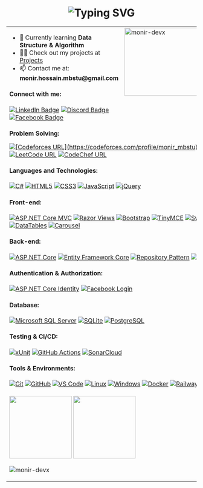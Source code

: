 <h1 align="center">
  <img src="https://readme-typing-svg.demolab.com?font=Fira+Code&weight=680&size=25&duration=3500&pause=500&color=00CED1&vCenter=true&width=600&height=45&lines=Hey+there!+This+is+Monir+Hossain;Competitive+Programmer;Aspiring+Software+Engineer;Tech+Explorer" alt="Typing SVG" />
</h1>

<table width="100%" cellpadding="10" cellspacing="0">
  <!-- First Row -->
  <tr>
    <td valign="top">
      <!-- Personal Information -->
     <ul>
        <li>🌱 Currently learning <strong>Data Structure & Algorithm</strong></li>
        <li>👨‍💻 Check out my projects at <a href="https://github.com/monir-devx?tab=repositories">Projects</a></li>
        <li>📫 Contact me at: <strong>monir.hossain.mbstu@gmail.com</strong></li>
     </ul>
      <h4>Connect with me:</h4>
      <a href="https://www.linkedin.com/in/monir-hossain-mbstu/"
        ><img
          <img src="https://img.shields.io/badge/LinkedIn-blue?style=flat&logo=linkedin&logoColor=white&labelColor=0077B5" alt="LinkedIn Badge"
          alt="LinkedIn URL"
      /></a>
      <a href="https://discord.com/users/1304687133596061760"
        ><img
         <img src="https://img.shields.io/badge/Discord-5865F2?style=flat&logo=discord&logoColor=white&labelColor=5865F2" alt="Discord Badge"
          alt="Discord URL"
      /></a>
      <a href="https://www.facebook.com/monir.hossain.178356"
        ><img
          <img src="https://img.shields.io/badge/Facebook-1877F2?style=flat&logo=facebook&logoColor=white&labelColor=1877F2" alt="Facebook Badge"
          alt="Facebook URL"
      /></a>
    </td>
    <td valign="top">
      <!-- GitHub Stats -->
      <img src="https://github-readme-stats.vercel.app/api/top-langs?username=monir-devx&show_icons=true&locale=en&layout=compact" alt="monir-devx" height="180" width="300" />
    </td>
  </tr>

  <!-- Second Row -->
  <tr>
    <td colspan="2">
      <!-- Skills and Technologies -->
      <div style="text-align: left">
        <!--  Problem Solving  -->
        <strong><p>Problem Solving:</p></strong>
        <a href="https://codeforces.com/profile/monir_mbstu"
          ><img
            src="https://img.shields.io/badge/social--badge?style=social&label=Codeforces&logo=codeforces&logoColor=%23FF0000" alt="[Codeforces URL](https://codeforces.com/profile/monir_mbstu)"
            alt="Codeforces URL"
        /></a>
        <a href="https://leetcode.com/u/monirhossain/"
          ><img
            src="https://img.shields.io/badge/social--badge?style=social&label=LeetCode&logo=leetcode"
            alt="LeetCode URL"
        /></a>
        <a href="https://www.codechef.com/users/mon1r_hossa1n"
          ><img
            src="https://img.shields.io/badge/social--badge?style=social&label=CodeChef&logo=codechef"
            alt="CodeChef URL"
        /></a>
        <!-- Languages and Technologies -->
<h4>Languages and Technologies:</h4>
<a href="#"><img src="https://img.shields.io/badge/social--badge?style=social&label=C%23&logo=csharp&logoColor=239120" alt="C#" /></a>
<a href="#"><img src="https://img.shields.io/badge/social--badge?style=social&label=HTML5&logo=html5&logoColor=E34F26" alt="HTML5" /></a>
<a href="#"><img src="https://img.shields.io/badge/social--badge?style=social&label=CSS3&logo=css3&logoColor=1572B6" alt="CSS3" /></a>
<a href="#"><img src="https://img.shields.io/badge/social--badge?style=social&label=JavaScript&logo=javascript&logoColor=F7DF1E" alt="JavaScript" /></a>
<a href="#"><img src="https://img.shields.io/badge/social--badge?style=social&label=jQuery&logo=jquery&logoColor=0769AD" alt="jQuery" /></a>

<!-- Front-end -->
<h4>Front-end:</h4>
<a href="#"><img src="https://img.shields.io/badge/social--badge?style=social&label=ASP.NET%20Core%20MVC&logo=dotnet&logoColor=5C2D91" alt="ASP.NET Core MVC" /></a>
<a href="#"><img src="https://img.shields.io/badge/social--badge?style=social&label=Razor%20Views&logo=razor&logoColor=5C2D91" alt="Razor Views" /></a>
<a href="#"><img src="https://img.shields.io/badge/social--badge?style=social&label=Bootstrap&logo=bootstrap&logoColor=8511FA" alt="Bootstrap" /></a>
<a href="#"><img src="https://img.shields.io/badge/social--badge?style=social&label=TinyMCE&logo=tinymce&logoColor=292929" alt="TinyMCE" /></a>
<a href="#"><img src="https://img.shields.io/badge/social--badge?style=social&label=SweetAlert&logo=sweetalert&logoColor=FF5A5F" alt="SweetAlert" /></a>
<a href="#"><img src="https://img.shields.io/badge/social--badge?style=social&label=DataTables&logo=datatables&logoColor=1D70B8" alt="DataTables" /></a>
<a href="#"><img src="https://img.shields.io/badge/social--badge?style=social&label=Carousel&logo=carousel&logoColor=F36F21" alt="Carousel" /></a>

<!-- Back-end -->
<h4>Back-end:</h4>
<a href="#"><img src="https://img.shields.io/badge/social--badge?style=social&label=ASP.NET%20Core&logo=dotnet&logoColor=009CDE" alt="ASP.NET Core" /></a>
<a href="#"><img src="https://img.shields.io/badge/social--badge?style=social&label=Entity%20Framework%20Core&logo=entityframework&logoColor=512BD4" alt="Entity Framework Core" /></a>
<a href="#"><img src="https://img.shields.io/badge/social--badge?style=social&label=Repository%20Pattern&logo=pattern&logoColor=6D6875" alt="Repository Pattern" /></a>
<a href="#"><img src="https://img.shields.io/badge/social--badge?style=social&label=Stripe&logo=stripe&logoColor=008CDD" alt="Stripe" /></a>

<!-- Authentication & Authorization -->
<h4>Authentication & Authorization:</h4>
<a href="#"><img src="https://img.shields.io/badge/social--badge?style=social&label=ASP.NET%20Identity&logo=identityserver&logoColor=0062CC" alt="ASP.NET Core Identity" /></a>
<a href="#"><img src="https://img.shields.io/badge/social--badge?style=social&label=Facebook%20Login&logo=facebook&logoColor=1877F2" alt="Facebook Login" /></a>

<!-- Database -->
<h4>Database:</h4>
<a href="#"><img src="https://img.shields.io/badge/Microsoft%20SQL%20Server-CC2927?style=flat&logo=microsoft-sql-server&logoColor=white" alt="Microsoft SQL Server" /></a>
<a href="#"><img src="https://img.shields.io/badge/SQLite-003B57?style=flat&logo=sqlite&logoColor=white" alt="SQLite" /></a>
<a href="#"><img src="https://img.shields.io/badge/PostgreSQL-4169E1?style=flat&logo=postgresql&logoColor=white" alt="PostgreSQL" /></a>

<!-- Testing & CI/CD -->
<h4>Testing & CI/CD:</h4>
<a href="#"><img src="https://img.shields.io/badge/social--badge?style=social&label=xUnit&logo=dotnet&logoColor=512BD4" alt="xUnit" /></a>
<a href="#"><img src="https://img.shields.io/badge/social--badge?style=social&label=GitHub%20Actions&logo=githubactions&logoColor=2088FF" alt="GitHub Actions" /></a>
<a href="#"><img src="https://img.shields.io/badge/social--badge?style=social&label=SonarCloud&logo=sonarcloud&logoColor=F3702A" alt="SonarCloud" /></a>

<!-- Tools -->
<h4>Tools & Environments:</h4>
<a href="#"><img src="https://img.shields.io/badge/social--badge?style=social&label=Git&logo=git&logoColor=F05032" alt="Git" /></a>
<a href="#"><img src="https://img.shields.io/badge/social--badge?style=social&label=GitHub&logo=github&logoColor=181717" alt="GitHub" /></a>
<a href="#"><img src="https://img.shields.io/badge/-VSCode-007ACC?style=flat&logo=visual-studio-code&labelColor=000000" alt="VS Code" /></a>
<a href="#"><img src="https://img.shields.io/badge/social--badge?style=social&label=Linux&logo=linux&logoColor=FCC624" alt="Linux" /></a>
<a href="#"><img src="https://img.shields.io/badge/social--badge?style=social&label=Windows&logo=windows&logoColor=0078D4" alt="Windows" /></a>
<a href="#"><img src="https://img.shields.io/badge/social--badge?style=social&label=Docker&logo=docker&logoColor=2496ED" alt="Docker" /></a>
<a href="#"><img src="https://img.shields.io/badge/social--badge?style=social&label=Railway&logo=railway&logoColor=0B0D0E" alt="Railway" /></a>
<a href="#"><img src="https://img.shields.io/badge/social--badge?style=social&label=Fly.io&logo=flydotio&logoColor=3A42D9" alt="Fly.io" /></a>
  </tr>

  <!-- Third Row -->
  <tr>
    <td colspan="2">
      <!-- GitHub Stats and Profile Views -->
      <p>
       <img height="165em" src="https://github-readme-stats.vercel.app/api?username=monir-devx&show_icons=true&hide_border=true&include_all_commits=true&theme=swift" />
        <img height="165em" src="https://github-readme-streak-stats.herokuapp.com/?user=monir-devx&theme=swift&hide_border=true" />
      </p>
      <p align="left"><img src="https://komarev.com/ghpvc/?username=monir-devx&label=Profile%20views&color=af0707&style=flat" alt="monir-devx" />
      </p>
    </td>
  </tr>
</table>
